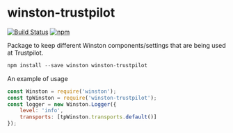 # winston-trustpilot

[![Build Status](https://travis-ci.org/trustpilot/node-winston-trustpilot.svg?branch=master)](https://travis-ci.org/trustpilot/node-winston-trustpilot) [![npm](https://img.shields.io/npm/v/winston-trustpilot.svg)](https://www.npmjs.com/package/winston-trustpilot)

Package to keep different Winston components/settings that are being used at Trustpilot.

```javascript
npm install --save winston winston-trustpilot
```

An example of usage

```javascript
const Winston = require('winston');
const tpWinston = require('winston-trustpilot');
const logger = new Winston.Logger({
    level: 'info',
    transports: [tpWinston.transports.default()]
});
```
